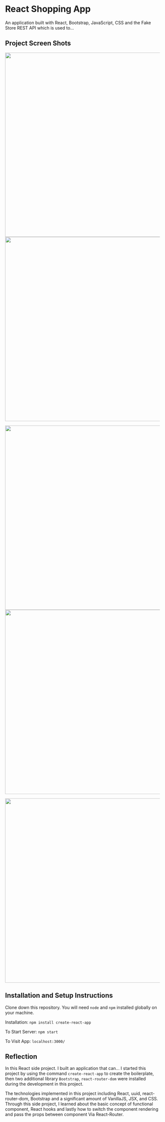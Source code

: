 # React Shopping App

An application built with React, Bootstrap, JavaScript, CSS and the Fake Store REST API which is used to...

## Project Screen Shots
<img src="https://github.com/chrisnumber49/React-Contact-App/blob/master/screen%20shot/demo2.PNG" width="600" > <img src="https://github.com/chrisnumber49/React-Contact-App/blob/master/screen%20shot/demo4.PNG" width="600" >

<img src="https://github.com/chrisnumber49/React-Contact-App/blob/master/screen%20shot/demo1.PNG" width="600" > <img src="https://github.com/chrisnumber49/React-Contact-App/blob/master/screen%20shot/demo5.PNG" width="600" >

<img src="https://github.com/chrisnumber49/React-Contact-App/blob/master/screen%20shot/demo3.PNG" width="600" >

## Installation and Setup Instructions

Clone down this repository. You will need `node` and `npm` installed globally on your machine.  

Installation: `npm install create-react-app`  

To Start Server: `npm start`  

To Visit App: `localhost:3000/`

## Reflection 

In this React side project. I built an application that can... I started this project by using the command `create-react-app` to create the boilerplate, then two additional library `Bootstrap`, `react-router-dom` were installed during the development in this project.  

The technologies implemented in this project including React, uuid, react-router-dom, Bootstrap and a significant amount of VanillaJS, JSX, and CSS. Through this side project, I learned about the basic concept of functional component, React hooks and lastly how to switch the component rendering and pass the props between component Via React-Router.
